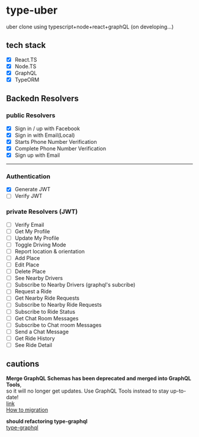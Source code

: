 # type-uber

uber clone using typescript+node+react+graphQL
(on developing...)

## tech stack  

- [x] React.TS
- [x] Node.TS  
- [x] GraphQL  
- [x] TypeORM

## Backedn Resolvers  

### public Resolvers

- [x] Sign in / up with Facebook  
- [x] Sign in with Email(Local)
- [x] Starts Phone Number Verification  
- [x] Complete Phone Number Verification  
- [x] Sign up with Email  

---

### Authentication  
- [x] Generate JWT  
- [ ] Verify JWT  

### private Resolvers (JWT)

- [ ] Verify Email
- [ ] Get My Profile
- [ ] Update My Profile
- [ ] Toggle Driving Mode
- [ ] Report location & orientation
- [ ] Add Place
- [ ] Edit Place
- [ ] Delete Place
- [ ] See Nearby Drivers
- [ ] Subscribe to Nearby Drivers (graphql's subcribe)
- [ ] Request a Ride
- [ ] Get Nearby Ride Requests
- [ ] Subscribe to Nearby Ride Requests
- [ ] Subscribe to Ride Status
- [ ] Get Chat Room Messages
- [ ] Subscribe to Chat rroom Messages
- [ ] Send a Chat Message
- [ ] Get Ride History
- [ ] See Ride Detail

## cautions

**Merge GraphQL Schemas has been deprecated and merged into GraphQL Tools**,  
so it will no longer get updates. Use GraphQL Tools instead to stay up-to-date!  
[link](https://github.com/Urigo/merge-graphql-schemas)  
[How to migration](https://www.graphql-tools.com/docs/migration-from-merge-graphql-schemas/)  


**should refactoring type-graphql**  
[type-graphql](https://github.com/MichalLytek/type-graphql)